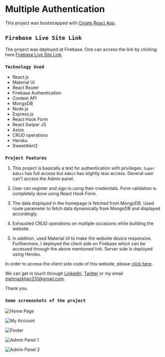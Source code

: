 # Multiple Authentication

This project was bootstrapped with [Create React App](https://github.com/facebook/create-react-app).

## `Firebase Live Site Link`

The project was deployed at Firebase. One can access the link by clicking here [Firebase Live Site Link](https://multiple-authentication-485d6.web.app).

### `Technology Used`
* React.js
* Material UI
* React Router
* Firebase Authentication
* Context API
* MongoDB
* Node.js
* Express.js
* React Hook Form
* React Swiper JS
* Axios
* CRUD operations
* Heroku
* SweetAlert2

### `Project Features`

1. This project is basically a test for authentication with privileges. `Super Admin` has full access but `Admin` has slightly less access. General user can't access the Admin panel.

2. User can register and sign in using their credentials. Form validation is completely done using React Hook Form. 

3. The data displayed in the homepage is fetched from MongoDB. Used route parameter to fetch data dynamically from MongoDB and displayed accordingly.

4. Exhausted CRUD operations on multiple occasions while building the website.

5. In addition, used Material UI to make the website device responsive. Furthermore, I deployed the client side on Firebase which can be accessed through the above mentioned link. Server side is deployed using Heroku.

In order to access the client side code of this website, please [click here](https://github.com/MK-Khan123/multiple-authentication-client).

We can get in touch through [LinkedIn](https://www.linkedin.com/in/mehnaz-ahmed-khan/), [Twitter](https://twitter.com/MehnazAhmedKha1) or my email mehnazkhan231@gmail.com.

Thank you.

### `Some screenshots of the project`

![Home Page](https://res.cloudinary.com/dn9k2jkdd/image/upload/v1656335735/soft-care-it/homepage_kl6noq.png)

![My Account](https://res.cloudinary.com/dn9k2jkdd/image/upload/v1656335734/soft-care-it/my-account_yt2mlv.png)

![Footer](https://res.cloudinary.com/dn9k2jkdd/image/upload/v1656335735/soft-care-it/footer_yi1lvg.png)

![Admin Panel 1](https://res.cloudinary.com/dn9k2jkdd/image/upload/v1656335735/soft-care-it/admin-panel-1_dysjla.png)

![Admin Panel 2](https://res.cloudinary.com/dn9k2jkdd/image/upload/v1656335735/soft-care-it/admin-panel-2_ol6jk5.png)